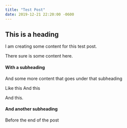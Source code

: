```yaml
---
title: "Test Post"
date: 2019-12-21 22:20:00 -0600
---
```


## This is a heading
I am creating some content for this test post.

There sure is some content here.

#### With a subheading

And some more content that goes under that subheading

Like this
And this

And this.

#### And another subheading

Before the end of the post
